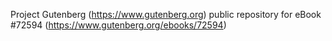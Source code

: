 Project Gutenberg (https://www.gutenberg.org) public repository
for eBook #72594 (https://www.gutenberg.org/ebooks/72594)
